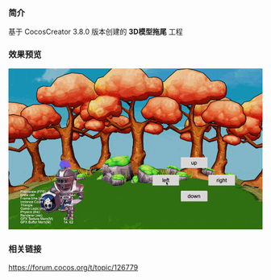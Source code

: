 ### 简介
基于 CocosCreator 3.8.0 版本创建的 **3D模型拖尾** 工程

### 效果预览
![image](../../../gif/202210/2022101006.gif)

### 相关链接
https://forum.cocos.org/t/topic/126779